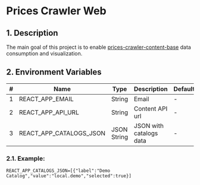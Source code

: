 # Prices Crawler Web

## 1. Description

The main goal of this project is to enable [prices-crawler-content-base](https://github.com/scafer/prices-crawler-content-base) data consumption and visualization.

## 2. Environment Variables

| #   | Name                    | Type        | Description             | Default |
|-----|-------------------------|-------------|-------------------------|---------|
| 1   | REACT_APP_EMAIL         | String      | Email                   | -       |
| 2   | REACT_APP_API_URL       | String      | Content API url         | -       |
| 3   | REACT_APP_CATALOGS_JSON | JSON String | JSON with catalogs data | -       |

### 2.1. Example:
```
REACT_APP_CATALOGS_JSON=[{"label":"Demo Catalog","value":"local.demo","selected":true}]
```
